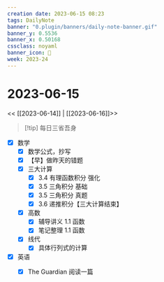 ```yaml
---
creation date: 2023-06-15 08:23
tags: DailyNote
banner: "0.plugin/banners/daily-note-banner.gif"
banner_y: 0.5536
banner_x: 0.50168
cssclass: noyaml
banner_icon: 💌
week: 2023-24
---
```


# 2023-06-15

<< [[2023-06-14]] | [[2023-06-16]]>>


> [!tip] 每日三省吾身
> 

- [x] 数学
	- [x] 数学公式，抄写
	- [x] 【早】做昨天的错题
	- [x] 三大计算
		- [x] 3.4 有理函数积分 强化
		- [x] 3.5 三角积分 基础
		- [x] 3.5 三角积分 真题
		- [x] 3.6 递推积分【三大计算结束】
	- [x] 高数
		- [x] 辅导讲义 1.1 函数
		- [x] 笔记整理 1.1 函数
	- [x] 线代
		- [x] 具体行列式的计算

- [x] 英语
	- [x] The Guardian 阅读一篇

